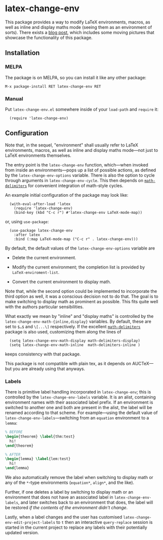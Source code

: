 # latex-change-env

This package provides a way to modify LaTeX environments, macros, as
well as inline and display maths mode (seeing them as an environment of
sorts).  There exists a [blog post], which includes some moving pictures
that showcase the functionality of this package.

[blog post]: https://tony-zorman.com/posts/latex-change-env-0.3.html

## Installation

### MELPA

The package is on MELPA, so you can install it like any other package:

    M-x package-install RET latex-change-env RET

### Manual

Put `latex-change-env.el` somewhere inside of your `load-path` and
`require` it:

``` emacs-lisp
  (require 'latex-change-env)
```

## Configuration

Note that, in the sequel, "environment" shall usually refer to LaTeX
environments, macros, as well as inline and display maths mode—not just
to LaTeX environments themselves.

The entry point is the `latex-change-env` function, which—when invoked
from inside an environments—pops up a list of possible actions, as
defined by the `latex-change-env-options` variable.  There is also the
option to cycle through arguments in `latex-change-env-cycle`.  This
then depends on [`math-delimiters`] for convenient integration of
math-style cycles.

An example initial configuration of the package may look like:

``` emacs-lisp
  (with-eval-after-load 'latex
    (require 'latex-change-env)
    (bind-key (kbd "C-c r") #'latex-change-env LaTeX-mode-map))
```

or, using `use-package`:

``` emacs-lisp
  (use-package latex-change-env
    :after latex
    :bind (:map LaTeX-mode-map ("C-c r" . latex-change-env)))
```

By default, the default values of the `latex-change-env-options`
variable are

  - Delete the current environment.

  - Modify the current environment; the completion list is provided by
    `LaTeX-enviroment-list`.

  - Convert the current environment to display math.

Note that, while the second option could be implemented to incorporate
the third option as well, it was a conscious decision not to do that.
The goal is to make switching to display math as prominent as possible.
This fits quite well with the authors particular sensibilities.

What exactly we mean by "inline" and "display maths" is controlled by
the `latex-change-env-math-{inline,display}` variables.  By default,
these are set to `$…$` and `\[...\]` respectively.  If the excellent
[`math-delimiters`] package is also used, customizing them along the
lines of

``` emacs-lisp
  (setq latex-change-env-math-display math-delimiters-display)
  (setq latex-change-env-math-inline  math-delimiters-inline )
```

keeps consistency with that package.

This package is not compatible with plain tex, as it depends on
AUCTeX—but you are already using that anyways.

[`math-delimiters`]: https://github.com/oantolin/math-delimiters

### Labels

There is primitive label handling incorporated in `latex-change-env`;
this is controlled by the `latex-change-env-labels` variable.  It is an
alist, containing environment names with their associated label prefix.
If an environment is switched to another one and both are present in the
alist, the label will be renamed according to that scheme.  For
example—using the default value of `latex-change-env-labels`—switching
from an `equation` environment to a `lemma`:

``` tex
% BEFORE
\begin{theorem} \label{thm:test}
  hi!
\end{theorem}

% AFTER
\begin{lemma} \label{lem:test}
  hi!
\end{lemma}
```

We also automatically remove the label when switching to display math or
any of the `*`-type environments (`equation*`, `align*`, and the like).

Further, if one deletes a label by switching to display math or an
environment that does not have an associated label in
`latex-change-env-labels`, and later switches back to an environment
that does, the label will be restored _if the contents of the
environment didn't change_.

Lastly, when a label changes and the user has customised
`latex-change-env-edit-project-labels` to `t` then an interactive
`query-replace` session is started in the current project to replace any
labels with their potentially updated version.
